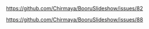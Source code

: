 https://github.com/Chirmaya/BooruSlideshow/issues/82

https://github.com/Chirmaya/BooruSlideshow/issues/88
